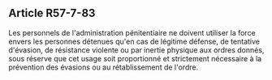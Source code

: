 Article R57-7-83
----
Les personnels de l'administration pénitentiaire ne doivent utiliser la force
envers les personnes détenues qu'en cas de légitime défense, de tentative
d'évasion, de résistance violente ou par inertie physique aux ordres donnés,
sous réserve que cet usage soit proportionné et strictement nécessaire à la
prévention des évasions ou au rétablissement de l'ordre.
